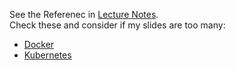 See the Referenec in [Lecture Notes](https://cphbusiness.mrooms.net/pluginfile.php/298830/mod_resource/content/1/Session10Containers.pdf).<br>
Check these and consider if my slides are too many:<br>
- [Docker](https://us.pycon.org/2016/site_media/media/tutorial_handouts/DockerSlides.pdf)
- [Kubernetes](https://qconuk2019.container.training/#1) 
